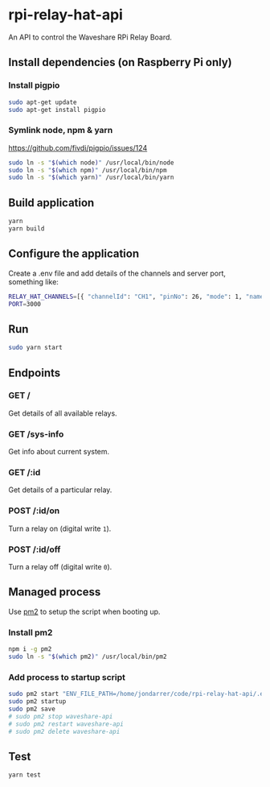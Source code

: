 # rpi-relay-hat-api

An API to control the Waveshare RPi Relay Board.

## Install dependencies (on Raspberry Pi only)

### Install pigpio

```sh
sudo apt-get update
sudo apt-get install pigpio
```

### Symlink node, npm & yarn

<https://github.com/fivdi/pigpio/issues/124>

```sh
sudo ln -s "$(which node)" /usr/local/bin/node
sudo ln -s "$(which npm)" /usr/local/bin/npm
sudo ln -s "$(which yarn)" /usr/local/bin/yarn
```

## Build application

```sh
yarn
yarn build
```

## Configure the application

Create a .env file and add details of the channels and server port, something like:

```sh
RELAY_HAT_CHANNELS=[{ "channelId": "CH1", "pinNo": 26, "mode": 1, "name": "Mirror Light" }, { "channelId": "CH2", "pinNo": 20, "mode": 1, "name": "Mirror Demister" }]
PORT=3000
```

## Run

```sh
sudo yarn start
```

## Endpoints

### GET /

Get details of all available relays.

### GET /sys-info

Get info about current system.

### GET /:id

Get details of a particular relay.

### POST /:id/on

Turn a relay on (digital write `1`).

### POST /:id/off

Turn a relay off (digital write `0`).

## Managed process

Use [pm2](https://pm2.keymetrics.io/docs/usage/quick-start/) to setup the script when booting up.

### Install pm2

```sh
npm i -g pm2
sudo ln -s "$(which pm2)" /usr/local/bin/pm2
```

### Add process to startup script

```sh
sudo pm2 start "ENV_FILE_PATH=/home/jondarrer/code/rpi-relay-hat-api/.env sudo yarn --cwd /home/jondarrer/code/rpi-relay-hat-api start" --name "waveshare-api"
sudo pm2 startup
sudo pm2 save
# sudo pm2 stop waveshare-api
# sudo pm2 restart waveshare-api
# sudo pm2 delete waveshare-api
```

## Test

```sh
yarn test
```
